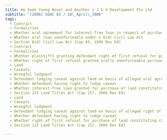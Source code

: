 ```yaml
---
title: Ho Seek Yueng Novel and Another v J & V Development Pte Ltd 
subtitle: "[2006] SGHC 63 / 18\_April\_2006"
tags:
  - Contract
  - Formalities
  - Whether oral agreement for interest-free loan in respect of purchase and sale of land existing between plaintiffs and defendant
  - Whether oral loan unenforceable under s 6(d) Civil Law Act
  - Section 6(d) Civil Law Act (Cap 43, 1999 Rev Ed)
  - Contract
  - Formalities
  - Whether plaintiffs granting defendant right of first refusal for purchase of land
  - Whether right of first refusal granted orally unenforceable pursuant to s 6(d) Civil Law Act
  - Land
  - Caveats
  - Wrongful lodgment
  - Defendant lodging caveat against land on basis of alleged oral agreement to grant plaintiffs interest-free loan
  - Whether defendant having right to lodge caveat
  - Whether interest-free loan granted for purchase of land constituting caveatable interest in land
  - Section 115 Land Titles Act (Cap 157, 2004 Rev Ed)
  - Land
  - Caveats
  - Wrongful lodgment
  - Defendant lodging caveat against land on basis of alleged right of first refusal for purchase of land granted to it by plaintiffs
  - Whether defendant having right to lodge caveat
  - Whether right of first refusal for purchase of land constituting caveatable interest in land
  - Section 115 Land Titles Act (Cap 157, 2004 Rev Ed)

---
```


